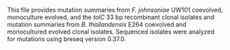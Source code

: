 This file provides mutation summaries from *F. johnsoniae* UW101 coevolved, monoculture evolved, and the *tolC* 33 bp recombinant clonal isolates and mutation summaries from *B. thailandensis* E264 coevolved and monocultured evolved clonal isolates. Sequenced isolates were analyzed for mutations using breseq version 0.37.0. 
